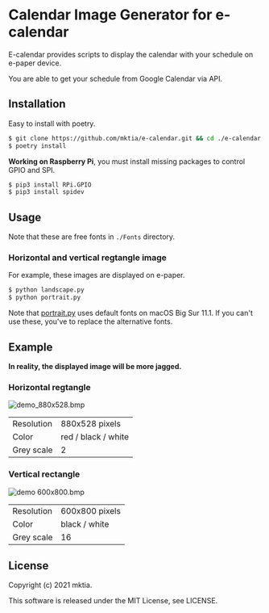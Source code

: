 # Calendar Image Generator for e-calendar

E-calendar provides scripts to display the calendar with your schedule on e-paper device.

You are able to get your schedule from Google Calendar via API.

## Installation

Easy to install with poetry.

```zsh
$ git clone https://github.com/mktia/e-calendar.git && cd ./e-calendar
$ poetry install
```

**Working on Raspberry Pi**, you must install missing packages to control GPIO and SPI.

```sh
$ pip3 install RPi.GPIO
$ pip3 install spidev
```

## Usage

Note that these are free fonts in `./Fonts` directory.

### Horizontal and vertical regtangle image

For example, these images are displayed on e-paper.

```zsh
$ python landscape.py
$ python portrait.py
```

Note that [portrait.py](portrait.py) uses default fonts on macOS Big Sur 11.1. If you can't use these, you've to replace the alternative fonts.

## Example

**In reality, the displayed image will be more jagged.**

### Horizontal regtangle

![demo_880x528.bmp](./demo_880x528.bmp)

|            |                     |
| ---------- | ------------------- |
| Resolution | 880x528 pixels      |
| Color      | red / black / white |
| Grey scale | 2                   |

### Vertical rectangle

![demo 600x800.bmp](./demo_600x800.bmp)

|            |                |
| ---------- | -------------- |
| Resolution | 600x800 pixels |
| Color      | black / white  |
| Grey scale | 16             |

## License

Copyright (c) 2021 mktia.

This software is released under the MIT License, see LICENSE.